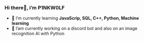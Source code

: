 ### Hi there👋, i’m P1NKW0LF


- 🌱 I’m currently learning **JavaScrip, SQL, C++, Python, Machine learning**
- 🔭 I’am currently working on a discord bot and also on an image recognition AI with Python

<!--
**P1NKW0LF/P1NKW0LF** is a ✨ _special_ ✨ repository because its `README.md` (this file) appears on your GitHub profile.

Here are some ideas to get you started:

- 🔭 I’m currently working on ...
- 🌱 I’m currently learning ...
- 👯 I’m looking to collaborate on ...
- 🤔 I’m looking for help with ...
- 💬 Ask me about ...
- 📫 How to reach me: ...
- 😄 Pronouns: ...
- ⚡ Fun fact: ... 
-->
